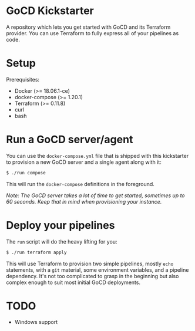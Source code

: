 # GoCD Kickstarter

A repository which lets you get started with GoCD and its Terraform provider. You can use Terraform to fully express all of your pipelines as code.

# Setup

Prerequisites:

- Docker (>= 18.06.1-ce)
- docker-compose (>= 1.20.1)
- Terraform (>= 0.11.8)
- curl
- bash

# Run a GoCD server/agent

You can use the `docker-compose.yml` file that is shipped with this kickstarter to provision a new GoCD server and a single agent along with it:

```sh
$ ./run compose
```

This will run the `docker-compose` definitions in the foreground.

_Note: The GoCD server takes a lot of time to get started, sometimes up to 60 seconds. Keep that in mind when provisioning your instance._

# Deploy your pipelines

The `run` script will do the heavy lifting for you:

```sh
$ ./run terraform apply
```
This will use Terraform to provision two simple pipelines, mostly `echo` statements, with a `git` material, some environment variables, and a pipeline dependency. It's not too complicated to grasp in the beginning but also complex enough to suit most initial GoCD deployments.

# TODO

- Windows support
